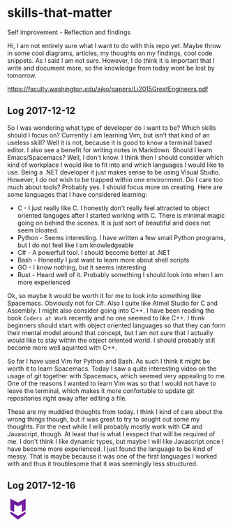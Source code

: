 # skills-that-matter
Self improvement - Reflection and findings

Hi, I am not entirely sure what I want to do with this repo yet. Maybe throw in some cool diagrams, articles, my thoughts on my findings, cool code snippets. As I said I am not sure. However, I do think it is important that I write and document more, so the knowledge from today wont be lost by tomorrow.

https://faculty.washington.edu/ajko/papers/Li2015GreatEngineers.pdf

## Log 2017-12-12

So I was wondering what type of developer do I want to be? Which skills should I focus on? Currently I am learning Vim, but isn't that kind of an useless skill? Well it is not, because it is good to know a terminal based editor. I also see a benefit for writing notes in Markdown. Should I learn Emacs/Spacemacs? Well, I don't know. I think then I should consider which kind of workplace I would like to fit into and which languages I would like to use. Being a .NET developer it just makes sense to be using Visual Studio. However, I do not wish to be trapped within one environment. Do I care too much about tools? Probably yes. I should focus more on creating. Here are some languages that I have considered learning:

* C - I just really like C. I honestly don't really feel attracted to object oriented languges after I started working with C. There is minimal magic going on behind the scenes. It is just sort of beautiful and does not seem bloated.
* Python - Seems interesting. I have written a few small Python programs, but I do not feel like I am knowledgeable
* C# - A powerfull tool. I should become better at .NET
* Bash - Honestly I just want to learn more about shell scripts
* GO - I know nothing, but it seems interesting
* Rust - Heard well of it. Probably something I should look into when I am more experienced

Ok, so maybe it would be worth it for me to look into something like Spacemacs. Obviously not for C#. Also I quite like Atmel Studio for C and Assembly. I might also consider going into C++. I have been reading the book `Coders at Work` recently and no one seemed to like C++. I think beginners should start with object oriented languages so that they can form their mental model around that concept, but I am not sure that I actually would like to stay within the object oriented world. I should probably still become more well aquinted with C++. 

So far I have used Vim for Python and Bash. As such I think it might be worth it to learn Spacemacs. Today I saw a quite interesting video on the usage of git together with Spacemacs, which seemed very appealing to me. One of the reasons I wanted to learn Vim was so that I would not have to leave the terminal, which makes it more confortable to update git repositories right away after editing a file.

These are my muddied thoughts from today. I think I kind of care about the wrong things though, but it was great to try to sought out some my thoughts. For the next while I will probably mostly work with C# and Javascript, though. At least that is what I exspect that will be required of me. I don't think I like dynamic types, but maybe I will like Javascript once I have become more experienced. I just found the language to be kind of messy. That is maybe because it was one of the first languages I worked with and thus it troublesome that it was seemingly less structured.

## Log 2017-12-16

![great engineer][great]

[great]: https://github.com/adam-p/markdown-here/raw/master/src/common/images/icon48.png "Logo Title Text 2"
